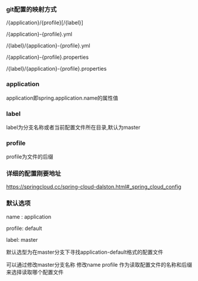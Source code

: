 ### git配置的映射方式

  /{application}/{profile}[/{label}]
  
  /{application}-{profile}.yml
  
  /{label}/{application}-{profile}.yml
  
  /{application}-{profile}.properties
  
  /{label}/{application}-{profile}.properties
  
### application

  application即spring.application.name的属性值
  
### label
  
  label为分支名称或者当前配置文件所在目录,默认为master

### profile
  
  profile为文件的后缀
  
### 详细的配置刚要地址

  https://springcloud.cc/spring-cloud-dalston.html#_spring_cloud_config
  
### 默认选项

  name : application
  
  profile: default
  
  label: master
  
  默认选型为在master分支下寻找application-default格式的配置文件
  
  可以通过修改master分支名称 修改name profile 作为读取配置文件的名称和后缀来选择读取哪个配置文件
  
  
  
  
  